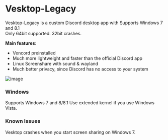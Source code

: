 # Vesktop-Legacy

Vesktop-Legacy is a custom Discord desktop app with Supports Windows 7 and 8.1 <br>
Only 64bit supported. 32bit crashes.


**Main features**:
- Vencord preinstalled
- Much more lightweight and faster than the official Discord app
- Linux Screenshare with sound & wayland
- Much better privacy, since Discord has no access to your system

![image](https://github.com/TK50P/Vesktop-legacy/assets/127497974/6bdae047-008d-4a94-ba5b-352110974872)

### Windows

Supports Windows 7 and 8/8.1
Use extended kernel if you use Windows Vista.

### Known Issues
Vesktop crashes when you start screen sharing on Windows 7.
